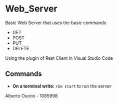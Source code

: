 # Web_Server
Basic Web Server that uses the basic commands
   *  GET
   *  POST
   *  PUT
   *  DELETE

Using the plugin of Rest Client in Visual Studio Code

## Commands 
 *  **On a terminal write:** `rbm start` to run the server

Alberto Osorio - 1085998
